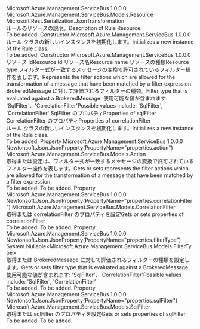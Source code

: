 <Type Name="Rule" FullName="Microsoft.Azure.Management.ServiceBus.Models.Rule">
  <TypeSignature Language="C#" Value="public class Rule : Microsoft.Azure.Management.ServiceBus.Models.Resource" />
  <TypeSignature Language="ILAsm" Value=".class public auto ansi beforefieldinit Rule extends Microsoft.Azure.Management.ServiceBus.Models.Resource" />
  <TypeSignature Language="DocId" Value="T:Microsoft.Azure.Management.ServiceBus.Models.Rule" />
  <TypeSignature Language="VB.NET" Value="Public Class Rule&#xA;Inherits Resource" />
  <TypeSignature Language="F#" Value="type Rule = class&#xA;    inherit Resource" />
  <AssemblyInfo>
    <AssemblyName>Microsoft.Azure.Management.ServiceBus</AssemblyName>
    <AssemblyVersion>1.0.0.0</AssemblyVersion>
  </AssemblyInfo>
  <Base>
    <BaseTypeName>Microsoft.Azure.Management.ServiceBus.Models.Resource</BaseTypeName>
  </Base>
  <Interfaces />
  <Attributes>
    <Attribute>
      <AttributeName>Microsoft.Rest.Serialization.JsonTransformation</AttributeName>
    </Attribute>
  </Attributes>
  <Docs>
    <summary>
            <span data-ttu-id="e6cc0-101">ルールのリソースの説明。</span><span class="sxs-lookup"><span data-stu-id="e6cc0-101">Description of Rule Resource.</span></span>
            </summary>
    <remarks>To be added.</remarks>
  </Docs>
  <Members>
    <Member MemberName=".ctor">
      <MemberSignature Language="C#" Value="public Rule ();" />
      <MemberSignature Language="ILAsm" Value=".method public hidebysig specialname rtspecialname instance void .ctor() cil managed" />
      <MemberSignature Language="DocId" Value="M:Microsoft.Azure.Management.ServiceBus.Models.Rule.#ctor" />
      <MemberSignature Language="VB.NET" Value="Public Sub New ()" />
      <MemberType>Constructor</MemberType>
      <AssemblyInfo>
        <AssemblyName>Microsoft.Azure.Management.ServiceBus</AssemblyName>
        <AssemblyVersion>1.0.0.0</AssemblyVersion>
      </AssemblyInfo>
      <Parameters />
      <Docs>
        <summary>
            <span data-ttu-id="e6cc0-102">ルール クラスの新しいインスタンスを初期化します。</span><span class="sxs-lookup"><span data-stu-id="e6cc0-102">Initializes a new instance of the Rule class.</span></span>
            </summary>
        <remarks>To be added.</remarks>
      </Docs>
    </Member>
    <Member MemberName=".ctor">
      <MemberSignature Language="C#" Value="public Rule (string id = null, string name = null, string type = null, Microsoft.Azure.Management.ServiceBus.Models.Action action = null, Nullable&lt;Microsoft.Azure.Management.ServiceBus.Models.FilterType&gt; filterType = null, Microsoft.Azure.Management.ServiceBus.Models.SqlFilter sqlFilter = null, Microsoft.Azure.Management.ServiceBus.Models.CorrelationFilter correlationFilter = null);" />
      <MemberSignature Language="ILAsm" Value=".method public hidebysig specialname rtspecialname instance void .ctor(string id, string name, string type, class Microsoft.Azure.Management.ServiceBus.Models.Action action, valuetype System.Nullable`1&lt;valuetype Microsoft.Azure.Management.ServiceBus.Models.FilterType&gt; filterType, class Microsoft.Azure.Management.ServiceBus.Models.SqlFilter sqlFilter, class Microsoft.Azure.Management.ServiceBus.Models.CorrelationFilter correlationFilter) cil managed" />
      <MemberSignature Language="DocId" Value="M:Microsoft.Azure.Management.ServiceBus.Models.Rule.#ctor(System.String,System.String,System.String,Microsoft.Azure.Management.ServiceBus.Models.Action,System.Nullable{Microsoft.Azure.Management.ServiceBus.Models.FilterType},Microsoft.Azure.Management.ServiceBus.Models.SqlFilter,Microsoft.Azure.Management.ServiceBus.Models.CorrelationFilter)" />
      <MemberSignature Language="F#" Value="new Microsoft.Azure.Management.ServiceBus.Models.Rule : string * string * string * Microsoft.Azure.Management.ServiceBus.Models.Action * Nullable&lt;Microsoft.Azure.Management.ServiceBus.Models.FilterType&gt; * Microsoft.Azure.Management.ServiceBus.Models.SqlFilter * Microsoft.Azure.Management.ServiceBus.Models.CorrelationFilter -&gt; Microsoft.Azure.Management.ServiceBus.Models.Rule" Usage="new Microsoft.Azure.Management.ServiceBus.Models.Rule (id, name, type, action, filterType, sqlFilter, correlationFilter)" />
      <MemberType>Constructor</MemberType>
      <AssemblyInfo>
        <AssemblyName>Microsoft.Azure.Management.ServiceBus</AssemblyName>
        <AssemblyVersion>1.0.0.0</AssemblyVersion>
      </AssemblyInfo>
      <Parameters>
        <Parameter Name="id" Type="System.String" />
        <Parameter Name="name" Type="System.String" />
        <Parameter Name="type" Type="System.String" />
        <Parameter Name="action" Type="Microsoft.Azure.Management.ServiceBus.Models.Action" />
        <Parameter Name="filterType" Type="System.Nullable&lt;Microsoft.Azure.Management.ServiceBus.Models.FilterType&gt;" />
        <Parameter Name="sqlFilter" Type="Microsoft.Azure.Management.ServiceBus.Models.SqlFilter" />
        <Parameter Name="correlationFilter" Type="Microsoft.Azure.Management.ServiceBus.Models.CorrelationFilter" />
      </Parameters>
      <Docs>
        <param name="id"><span data-ttu-id="e6cc0-103">リソース Id</span><span class="sxs-lookup"><span data-stu-id="e6cc0-103">Resource Id</span></span></param>
        <param name="name"><span data-ttu-id="e6cc0-104">リソース名</span><span class="sxs-lookup"><span data-stu-id="e6cc0-104">Resource name</span></span></param>
        <param name="type"><span data-ttu-id="e6cc0-105">リソースの種類</span><span class="sxs-lookup"><span data-stu-id="e6cc0-105">Resource type</span></span></param>
        <param name="action"><span data-ttu-id="e6cc0-106">フィルター式が一致するメッセージの変換で許可されているフィルター操作を表します。</span><span class="sxs-lookup"><span data-stu-id="e6cc0-106">Represents the filter actions which are allowed for the transformation of a message that have been matched by a filter expression.</span></span></param>
        <param name="filterType"><span data-ttu-id="e6cc0-107">BrokeredMessage に対して評価されるフィルターの種類。</span><span class="sxs-lookup"><span data-stu-id="e6cc0-107">Filter type that is evaluated against a BrokeredMessage.</span></span> <span data-ttu-id="e6cc0-108">使用可能な値が含まれます: 'SqlFilter'、'CorrelationFilter'</span><span class="sxs-lookup"><span data-stu-id="e6cc0-108">Possible values include: 'SqlFilter', 'CorrelationFilter'</span></span></param>
        <param name="sqlFilter"><span data-ttu-id="e6cc0-109">SqlFilter のプロパティ</span><span class="sxs-lookup"><span data-stu-id="e6cc0-109">Properties of sqlFilter</span></span></param>
        <param name="correlationFilter"><span data-ttu-id="e6cc0-110">CorrelationFilter のプロパティ</span><span class="sxs-lookup"><span data-stu-id="e6cc0-110">Properties of correlationFilter</span></span></param>
        <summary>
            <span data-ttu-id="e6cc0-111">ルール クラスの新しいインスタンスを初期化します。</span><span class="sxs-lookup"><span data-stu-id="e6cc0-111">Initializes a new instance of the Rule class.</span></span>
            </summary>
        <remarks>To be added.</remarks>
      </Docs>
    </Member>
    <Member MemberName="Action">
      <MemberSignature Language="C#" Value="public Microsoft.Azure.Management.ServiceBus.Models.Action Action { get; set; }" />
      <MemberSignature Language="ILAsm" Value=".property instance class Microsoft.Azure.Management.ServiceBus.Models.Action Action" />
      <MemberSignature Language="DocId" Value="P:Microsoft.Azure.Management.ServiceBus.Models.Rule.Action" />
      <MemberSignature Language="VB.NET" Value="Public Property Action As Action" />
      <MemberSignature Language="F#" Value="member this.Action : Microsoft.Azure.Management.ServiceBus.Models.Action with get, set" Usage="Microsoft.Azure.Management.ServiceBus.Models.Rule.Action" />
      <MemberType>Property</MemberType>
      <AssemblyInfo>
        <AssemblyName>Microsoft.Azure.Management.ServiceBus</AssemblyName>
        <AssemblyVersion>1.0.0.0</AssemblyVersion>
      </AssemblyInfo>
      <Attributes>
        <Attribute>
          <AttributeName>Newtonsoft.Json.JsonProperty(PropertyName="properties.action")</AttributeName>
        </Attribute>
      </Attributes>
      <ReturnValue>
        <ReturnType>Microsoft.Azure.Management.ServiceBus.Models.Action</ReturnType>
      </ReturnValue>
      <Docs>
        <summary>
            <span data-ttu-id="e6cc0-112">取得または設定は、フィルター式が一致するメッセージの変換で許可されているフィルター操作を表します。</span><span class="sxs-lookup"><span data-stu-id="e6cc0-112">Gets or sets represents the filter actions which are allowed for the transformation of a message that have been matched by a filter expression.</span></span>
            </summary>
        <value>To be added.</value>
        <remarks>To be added.</remarks>
      </Docs>
    </Member>
    <Member MemberName="CorrelationFilter">
      <MemberSignature Language="C#" Value="public Microsoft.Azure.Management.ServiceBus.Models.CorrelationFilter CorrelationFilter { get; set; }" />
      <MemberSignature Language="ILAsm" Value=".property instance class Microsoft.Azure.Management.ServiceBus.Models.CorrelationFilter CorrelationFilter" />
      <MemberSignature Language="DocId" Value="P:Microsoft.Azure.Management.ServiceBus.Models.Rule.CorrelationFilter" />
      <MemberSignature Language="VB.NET" Value="Public Property CorrelationFilter As CorrelationFilter" />
      <MemberSignature Language="F#" Value="member this.CorrelationFilter : Microsoft.Azure.Management.ServiceBus.Models.CorrelationFilter with get, set" Usage="Microsoft.Azure.Management.ServiceBus.Models.Rule.CorrelationFilter" />
      <MemberType>Property</MemberType>
      <AssemblyInfo>
        <AssemblyName>Microsoft.Azure.Management.ServiceBus</AssemblyName>
        <AssemblyVersion>1.0.0.0</AssemblyVersion>
      </AssemblyInfo>
      <Attributes>
        <Attribute>
          <AttributeName>Newtonsoft.Json.JsonProperty(PropertyName="properties.correlationFilter")</AttributeName>
        </Attribute>
      </Attributes>
      <ReturnValue>
        <ReturnType>Microsoft.Azure.Management.ServiceBus.Models.CorrelationFilter</ReturnType>
      </ReturnValue>
      <Docs>
        <summary>
            <span data-ttu-id="e6cc0-113">取得または correlationFilter のプロパティを設定</span><span class="sxs-lookup"><span data-stu-id="e6cc0-113">Gets or sets properties of correlationFilter</span></span>
            </summary>
        <value>To be added.</value>
        <remarks>To be added.</remarks>
      </Docs>
    </Member>
    <Member MemberName="FilterType">
      <MemberSignature Language="C#" Value="public Nullable&lt;Microsoft.Azure.Management.ServiceBus.Models.FilterType&gt; FilterType { get; set; }" />
      <MemberSignature Language="ILAsm" Value=".property instance valuetype System.Nullable`1&lt;valuetype Microsoft.Azure.Management.ServiceBus.Models.FilterType&gt; FilterType" />
      <MemberSignature Language="DocId" Value="P:Microsoft.Azure.Management.ServiceBus.Models.Rule.FilterType" />
      <MemberSignature Language="VB.NET" Value="Public Property FilterType As Nullable(Of FilterType)" />
      <MemberSignature Language="F#" Value="member this.FilterType : Nullable&lt;Microsoft.Azure.Management.ServiceBus.Models.FilterType&gt; with get, set" Usage="Microsoft.Azure.Management.ServiceBus.Models.Rule.FilterType" />
      <MemberType>Property</MemberType>
      <AssemblyInfo>
        <AssemblyName>Microsoft.Azure.Management.ServiceBus</AssemblyName>
        <AssemblyVersion>1.0.0.0</AssemblyVersion>
      </AssemblyInfo>
      <Attributes>
        <Attribute>
          <AttributeName>Newtonsoft.Json.JsonProperty(PropertyName="properties.filterType")</AttributeName>
        </Attribute>
      </Attributes>
      <ReturnValue>
        <ReturnType>System.Nullable&lt;Microsoft.Azure.Management.ServiceBus.Models.FilterType&gt;</ReturnType>
      </ReturnValue>
      <Docs>
        <summary>
            <span data-ttu-id="e6cc0-114">取得または BrokeredMessage に対して評価されるフィルターの種類を設定します。</span><span class="sxs-lookup"><span data-stu-id="e6cc0-114">Gets or sets filter type that is evaluated against a BrokeredMessage.</span></span> <span data-ttu-id="e6cc0-115">使用可能な値が含まれます: 'SqlFilter'、'CorrelationFilter'</span><span class="sxs-lookup"><span data-stu-id="e6cc0-115">Possible values include: 'SqlFilter', 'CorrelationFilter'</span></span>
            </summary>
        <value>To be added.</value>
        <remarks>To be added.</remarks>
      </Docs>
    </Member>
    <Member MemberName="SqlFilter">
      <MemberSignature Language="C#" Value="public Microsoft.Azure.Management.ServiceBus.Models.SqlFilter SqlFilter { get; set; }" />
      <MemberSignature Language="ILAsm" Value=".property instance class Microsoft.Azure.Management.ServiceBus.Models.SqlFilter SqlFilter" />
      <MemberSignature Language="DocId" Value="P:Microsoft.Azure.Management.ServiceBus.Models.Rule.SqlFilter" />
      <MemberSignature Language="VB.NET" Value="Public Property SqlFilter As SqlFilter" />
      <MemberSignature Language="F#" Value="member this.SqlFilter : Microsoft.Azure.Management.ServiceBus.Models.SqlFilter with get, set" Usage="Microsoft.Azure.Management.ServiceBus.Models.Rule.SqlFilter" />
      <MemberType>Property</MemberType>
      <AssemblyInfo>
        <AssemblyName>Microsoft.Azure.Management.ServiceBus</AssemblyName>
        <AssemblyVersion>1.0.0.0</AssemblyVersion>
      </AssemblyInfo>
      <Attributes>
        <Attribute>
          <AttributeName>Newtonsoft.Json.JsonProperty(PropertyName="properties.sqlFilter")</AttributeName>
        </Attribute>
      </Attributes>
      <ReturnValue>
        <ReturnType>Microsoft.Azure.Management.ServiceBus.Models.SqlFilter</ReturnType>
      </ReturnValue>
      <Docs>
        <summary>
            <span data-ttu-id="e6cc0-116">取得または sqlFilter のプロパティを設定</span><span class="sxs-lookup"><span data-stu-id="e6cc0-116">Gets or sets properties of sqlFilter</span></span>
            </summary>
        <value>To be added.</value>
        <remarks>To be added.</remarks>
      </Docs>
    </Member>
  </Members>
</Type>